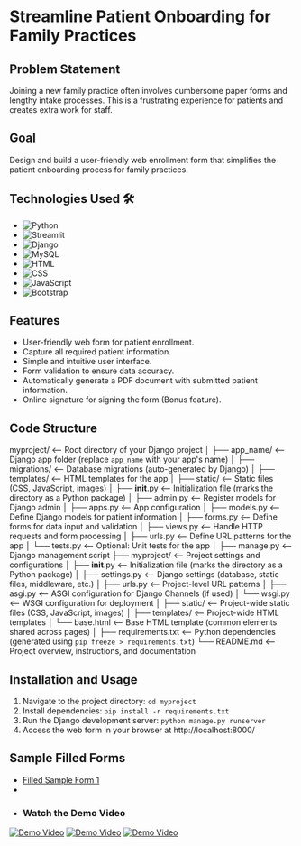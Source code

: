 # Streamline Patient Onboarding for Family Practices

## Problem Statement
Joining a new family practice often involves cumbersome paper forms and lengthy intake processes. This is a frustrating experience for patients and creates extra work for staff.

## Goal
Design and build a user-friendly web enrollment form that simplifies the patient onboarding process for family practices.

## Technologies Used 🛠️
- ![Python](https://img.shields.io/badge/python-3670A0?style=for-the-badge&logo=python&logoColor=ffdd54) 
- ![Streamlit](https://img.shields.io/static/v1?style=for-the-badge&message=Streamlit&color=FF4B4B&logo=Streamlit&logoColor=FFFFFF&label=)
- ![Django](https://img.shields.io/badge/Django-092E20?style=for-the-badge&logo=django&logoColor=white)
- ![MySQL](https://img.shields.io/badge/MySQL-4479A1?style=for-the-badge&logo=mysql&logoColor=white)
- ![HTML](https://img.shields.io/badge/HTML5-E34F26?style=for-the-badge&logo=html5&logoColor=white)
- ![CSS](https://img.shields.io/badge/CSS3-1572B6?style=for-the-badge&logo=css3&logoColor=white)
- ![JavaScript](https://img.shields.io/badge/JavaScript-F7DF1E?style=for-the-badge&logo=javascript&logoColor=black)
- ![Bootstrap](https://img.shields.io/badge/Bootstrap-563D7C?style=for-the-badge&logo=bootstrap&logoColor=white)


## Features
- User-friendly web form for patient enrollment.
- Capture all required patient information.
- Simple and intuitive user interface.
- Form validation to ensure data accuracy.
- Automatically generate a PDF document with submitted patient information.
- Online signature for signing the form (Bonus feature).
## Code Structure
myproject/                          <-- Root directory of your Django project
│
├── app_name/                       <-- Django app folder (replace `app_name` with your app's name)
│   ├── migrations/                 <-- Database migrations (auto-generated by Django)
│   ├── templates/                  <-- HTML templates for the app
│   ├── static/                     <-- Static files (CSS, JavaScript, images)
│   ├── __init__.py                 <-- Initialization file (marks the directory as a Python package)
│   ├── admin.py                    <-- Register models for Django admin
│   ├── apps.py                     <-- App configuration
│   ├── models.py                   <-- Define Django models for patient information
│   ├── forms.py                    <-- Define forms for data input and validation
│   ├── views.py                    <-- Handle HTTP requests and form processing
│   ├── urls.py                     <-- Define URL patterns for the app
│   └── tests.py                    <-- Optional: Unit tests for the app
│
├── manage.py                       <-- Django management script
├── myproject/                      <-- Project settings and configurations
│   ├── __init__.py                 <-- Initialization file (marks the directory as a Python package)
│   ├── settings.py                 <-- Django settings (database, static files, middleware, etc.)
│   ├── urls.py                     <-- Project-level URL patterns
│   ├── asgi.py                     <-- ASGI configuration for Django Channels (if used)
│   └── wsgi.py                     <-- WSGI configuration for deployment
│
├── static/                         <-- Project-wide static files (CSS, JavaScript, images)
│
├── templates/                      <-- Project-wide HTML templates
│   └── base.html                   <-- Base HTML template (common elements shared across pages)
│
├── requirements.txt                <-- Python dependencies (generated using `pip freeze > requirements.txt`)
└── README.md                       <-- Project overview, instructions, and documentation


## Installation and Usage
1. Navigate to the project directory: `cd myproject`
2. Install dependencies: `pip install -r requirements.txt`
3. Run the Django development server: `python manage.py runserver`
4. Access the web form in your browser at http://localhost:8000/

## Sample Filled Forms
- [Filled Sample Form 1](https://github.com/varshasenthil2003/Bewell_hackathon/blob/main/filled_form_S.pdf)
- 
- ### Watch the Demo Video
[![Demo Video](https://img.youtube.com/vi/YOUR_VIDEO_ID_HERE/0.jpg)](https://github.com/varshasenthil2003/Bewell_hackathon/blob/main/mysql.mp4)
[![Demo Video](https://img.youtube.com/vi/YOUR_VIDEO_ID_HERE/0.jpg)](https://github.com/varshasenthil2003/Bewell_hackathon/blob/main/forms.mp4)
[![Demo Video](https://img.youtube.com/vi/YOUR_VIDEO_ID_HERE/0.jpg)](https://github.com/varshasenthil2003/Bewell_hackathon/blob/main/result(2).mp4)
